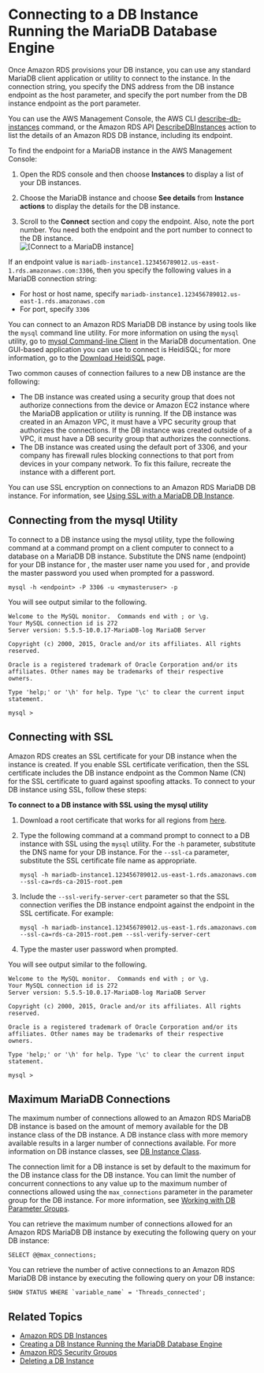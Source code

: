 # Connecting to a DB Instance Running the MariaDB Database Engine<a name="USER_ConnectToMariaDBInstance"></a>

Once Amazon RDS provisions your DB instance, you can use any standard MariaDB client application or utility to connect to the instance\. In the connection string, you specify the DNS address from the DB instance endpoint as the host parameter, and specify the port number from the DB instance endpoint as the port parameter\.

You can use the AWS Management Console, the AWS CLI [describe\-db\-instances](http://docs.aws.amazon.com/cli/latest/reference/rds/describe-db-instances.html) command, or the Amazon RDS API [DescribeDBInstances](http://docs.aws.amazon.com/AmazonRDS/latest/APIReference/API_DescribeDBInstances.html) action to list the details of an Amazon RDS DB instance, including its endpoint\.

To find the endpoint for a MariaDB instance in the AWS Management Console:

1. Open the RDS console and then choose **Instances** to display a list of your DB instances\. 

1. Choose the MariaDB instance and choose **See details** from **Instance actions** to display the details for the DB instance\. 

1. Scroll to the **Connect** section and copy the endpoint\. Also, note the port number\. You need both the endpoint and the port number to connect to the DB instance\.   
![\[Connect to a MariaDB instance\]](http://docs.aws.amazon.com/AmazonRDS/latest/UserGuide/images/MariaDBConnect1.png)

If an endpoint value is `mariadb-instance1.123456789012.us-east-1.rds.amazonaws.com:3306`, then you specify the following values in a MariaDB connection string:
+ For host or host name, specify `mariadb-instance1.123456789012.us-east-1.rds.amazonaws.com`
+ For port, specify `3306`

You can connect to an Amazon RDS MariaDB DB instance by using tools like the `mysql` command line utility\. For more information on using the `mysql` utility, go to [mysql Command\-line Client](http://mariadb.com/kb/en/mariadb/mysql-command-line-client/) in the MariaDB documentation\. One GUI\-based application you can use to connect is HeidiSQL; for more information, go to the [ Download HeidiSQL](http://www.heidisql.com/download.php) page\.

Two common causes of connection failures to a new DB instance are the following:
+ The DB instance was created using a security group that does not authorize connections from the device or Amazon EC2 instance where the MariaDB application or utility is running\. If the DB instance was created in an Amazon VPC, it must have a VPC security group that authorizes the connections\. If the DB instance was created outside of a VPC, it must have a DB security group that authorizes the connections\.
+ The DB instance was created using the default port of 3306, and your company has firewall rules blocking connections to that port from devices in your company network\. To fix this failure, recreate the instance with a different port\.

You can use SSL encryption on connections to an Amazon RDS MariaDB DB instance\. For information, see [Using SSL with a MariaDB DB Instance](CHAP_MariaDB.md#MariaDB.Concepts.SSLSupport)\.

## Connecting from the mysql Utility<a name="USER_ConnectToMariaDBInstance.CLI"></a>

To connect to a DB instance using the mysql utility, type the following command at a command prompt on a client computer to connect to a database on a MariaDB DB instance\. Substitute the DNS name \(endpoint\) for your DB instance for *<endpoint>*, the master user name you used for *<mymasteruser>*, and provide the master password you used when prompted for a password\.

```
mysql -h <endpoint> -P 3306 -u <mymasteruser> -p
```

You will see output similar to the following\.

```
Welcome to the MySQL monitor.  Commands end with ; or \g.
Your MySQL connection id is 272
Server version: 5.5.5-10.0.17-MariaDB-log MariaDB Server

Copyright (c) 2000, 2015, Oracle and/or its affiliates. All rights reserved.

Oracle is a registered trademark of Oracle Corporation and/or its
affiliates. Other names may be trademarks of their respective
owners.

Type 'help;' or '\h' for help. Type '\c' to clear the current input statement.

mysql >
```

## Connecting with SSL<a name="USER_ConnectToMariaDBInstanceSSL.CLI"></a>

Amazon RDS creates an SSL certificate for your DB instance when the instance is created\. If you enable SSL certificate verification, then the SSL certificate includes the DB instance endpoint as the Common Name \(CN\) for the SSL certificate to guard against spoofing attacks\. To connect to your DB instance using SSL, follow these steps:

**To connect to a DB instance with SSL using the mysql utility**

1.  Download a root certificate that works for all regions from [here](https://s3.amazonaws.com/rds-downloads/rds-ca-2015-root.pem)\.

1. Type the following command at a command prompt to connect to a DB instance with SSL using the `mysql` utility\. For the `-h` parameter, substitute the DNS name for your DB instance\. For the `--ssl-ca` parameter, substitute the SSL certificate file name as appropriate\.

   ```
   mysql -h mariadb-instance1.123456789012.us-east-1.rds.amazonaws.com --ssl-ca=rds-ca-2015-root.pem 
   ```

1. Include the `--ssl-verify-server-cert` parameter so that the SSL connection verifies the DB instance endpoint against the endpoint in the SSL certificate\. For example:

   ```
   mysql -h mariadb-instance1.123456789012.us-east-1.rds.amazonaws.com --ssl-ca=rds-ca-2015-root.pem --ssl-verify-server-cert 
   ```

1. Type the master user password when prompted\.

You will see output similar to the following\.

```
Welcome to the MySQL monitor.  Commands end with ; or \g.
Your MySQL connection id is 272
Server version: 5.5.5-10.0.17-MariaDB-log MariaDB Server

Copyright (c) 2000, 2015, Oracle and/or its affiliates. All rights reserved.

Oracle is a registered trademark of Oracle Corporation and/or its
affiliates. Other names may be trademarks of their respective
owners.

Type 'help;' or '\h' for help. Type '\c' to clear the current input statement.

mysql >
```

## Maximum MariaDB Connections<a name="USER_ConnectToMariaDBInstance.max_connections"></a>

The maximum number of connections allowed to an Amazon RDS MariaDB DB instance is based on the amount of memory available for the DB instance class of the DB instance\. A DB instance class with more memory available results in a larger number of connections available\. For more information on DB instance classes, see [DB Instance Class](Concepts.DBInstanceClass.md)\.

The connection limit for a DB instance is set by default to the maximum for the DB instance class for the DB instance\. You can limit the number of concurrent connections to any value up to the maximum number of connections allowed using the `max_connections` parameter in the parameter group for the DB instance\. For more information, see [Working with DB Parameter Groups](USER_WorkingWithParamGroups.md)\.

You can retrieve the maximum number of connections allowed for an Amazon RDS MariaDB DB instance by executing the following query on your DB instance:

```
SELECT @@max_connections;
```

You can retrieve the number of active connections to an Amazon RDS MariaDB DB instance by executing the following query on your DB instance:

```
SHOW STATUS WHERE `variable_name` = 'Threads_connected';
```

## Related Topics<a name="USER_ConnectToMariaDBInstance.related"></a>
+  [Amazon RDS DB Instances](Overview.DBInstance.md) 
+  [Creating a DB Instance Running the MariaDB Database Engine](USER_CreateMariaDBInstance.md) 
+  [Amazon RDS Security Groups](Overview.RDSSecurityGroups.md) 
+  [Deleting a DB Instance](USER_DeleteInstance.md) 